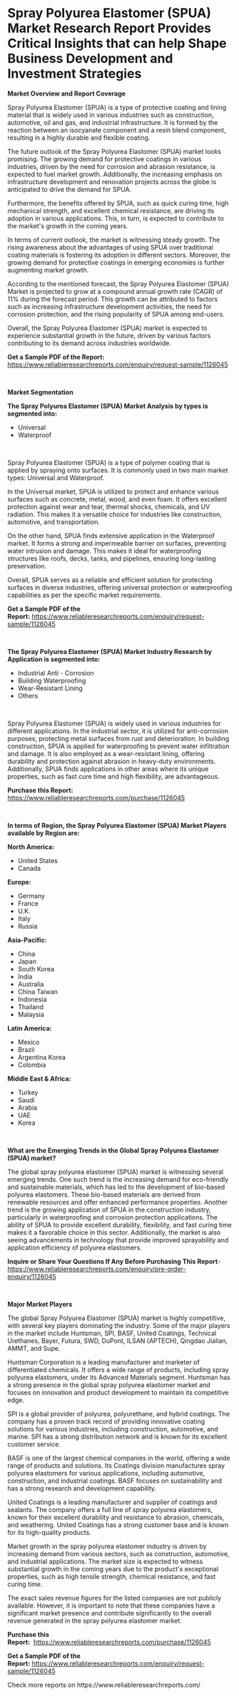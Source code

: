<p><h1>Spray Polyurea Elastomer (SPUA) Market Research Report Provides Critical Insights that can help Shape Business Development and Investment Strategies</h1></p><p><strong>Market Overview and Report Coverage</strong></p>
<p><p>Spray Polyurea Elastomer (SPUA) is a type of protective coating and lining material that is widely used in various industries such as construction, automotive, oil and gas, and industrial infrastructure. It is formed by the reaction between an isocyanate component and a resin blend component, resulting in a highly durable and flexible coating.</p><p>The future outlook of the Spray Polyurea Elastomer (SPUA) market looks promising. The growing demand for protective coatings in various industries, driven by the need for corrosion and abrasion resistance, is expected to fuel market growth. Additionally, the increasing emphasis on infrastructure development and renovation projects across the globe is anticipated to drive the demand for SPUA.</p><p>Furthermore, the benefits offered by SPUA, such as quick curing time, high mechanical strength, and excellent chemical resistance, are driving its adoption in various applications. This, in turn, is expected to contribute to the market's growth in the coming years.</p><p>In terms of current outlook, the market is witnessing steady growth. The rising awareness about the advantages of using SPUA over traditional coating materials is fostering its adoption in different sectors. Moreover, the growing demand for protective coatings in emerging economies is further augmenting market growth.</p><p>According to the mentioned forecast, the Spray Polyurea Elastomer (SPUA) Market is projected to grow at a compound annual growth rate (CAGR) of 11% during the forecast period. This growth can be attributed to factors such as increasing infrastructure development activities, the need for corrosion protection, and the rising popularity of SPUA among end-users.</p><p>Overall, the Spray Polyurea Elastomer (SPUA) market is expected to experience substantial growth in the future, driven by various factors contributing to its demand across industries worldwide.</p></p>
<p><strong>Get a Sample PDF of the Report:</strong> <a href="https://www.reliableresearchreports.com/enquiry/request-sample/1126045">https://www.reliableresearchreports.com/enquiry/request-sample/1126045</a></p>
<p>&nbsp;</p>
<p><strong>Market Segmentation</strong></p>
<p><strong>The Spray Polyurea Elastomer (SPUA) Market Analysis by types is segmented into:</strong></p>
<p><ul><li>Universal</li><li>Waterproof</li></ul></p>
<p>&nbsp;</p>
<p><p>Spray Polyurea Elastomer (SPUA) is a type of polymer coating that is applied by spraying onto surfaces. It is commonly used in two main market types: Universal and Waterproof.</p><p>In the Universal market, SPUA is utilized to protect and enhance various surfaces such as concrete, metal, wood, and even foam. It offers excellent protection against wear and tear, thermal shocks, chemicals, and UV radiation. This makes it a versatile choice for industries like construction, automotive, and transportation.</p><p>On the other hand, SPUA finds extensive application in the Waterproof market. It forms a strong and impermeable barrier on surfaces, preventing water intrusion and damage. This makes it ideal for waterproofing structures like roofs, decks, tanks, and pipelines, ensuring long-lasting preservation.</p><p>Overall, SPUA serves as a reliable and efficient solution for protecting surfaces in diverse industries, offering universal protection or waterproofing capabilities as per the specific market requirements.</p></p>
<p><strong>Get a Sample PDF of the Report:</strong>&nbsp;<a href="https://www.reliableresearchreports.com/enquiry/request-sample/1126045">https://www.reliableresearchreports.com/enquiry/request-sample/1126045</a></p>
<p>&nbsp;</p>
<p><strong>The Spray Polyurea Elastomer (SPUA) Market Industry Research by Application is segmented into:</strong></p>
<p><ul><li>Industrial Anti - Corrosion</li><li>Building Waterproofing</li><li>Wear-Resistant Lining</li><li>Others</li></ul></p>
<p>&nbsp;</p>
<p><p>Spray Polyurea Elastomer (SPUA) is widely used in various industries for different applications. In the industrial sector, it is utilized for anti-corrosion purposes, protecting metal surfaces from rust and deterioration. In building construction, SPUA is applied for waterproofing to prevent water infiltration and damage. It is also employed as a wear-resistant lining, offering durability and protection against abrasion in heavy-duty environments. Additionally, SPUA finds applications in other areas where its unique properties, such as fast cure time and high flexibility, are advantageous.</p></p>
<p><strong>Purchase this Report:</strong>&nbsp; <a href="https://www.reliableresearchreports.com/purchase/1126045">https://www.reliableresearchreports.com/purchase/1126045</a></p>
<p>&nbsp;</p>
<p><strong>In terms of Region, the Spray Polyurea Elastomer (SPUA) Market Players available by Region are:</strong></p>
<p>
    <p> <strong> North America: </strong>
        <ul>
            <li>United States</li>
            <li>Canada</li>
        </ul>
        </p> 
    <p> <strong> Europe: </strong>
        <ul>
            <li>Germany</li>
            <li>France</li>
            <li>U.K.</li>
            <li>Italy</li>
            <li>Russia</li>
        </ul>
        </p> 
    <p> <strong> Asia-Pacific: </strong>
        <ul>
            <li>China</li>
            <li>Japan</li>
            <li>South Korea</li>
            <li>India</li>
            <li>Australia</li>
            <li>China Taiwan</li>
            <li>Indonesia</li>
            <li>Thailand</li>
            <li>Malaysia</li>
        </ul>
        </p> 
    <p> <strong> Latin America: </strong>
        <ul>
            <li>Mexico</li>
            <li>Brazil</li>
            <li>Argentina Korea</li>
            <li>Colombia</li>
        </ul>
        </p> 
    <p> <strong> Middle East & Africa: </strong>
        <ul>
            <li>Turkey</li>
            <li>Saudi</li>
            <li>Arabia</li>
            <li>UAE</li>
            <li>Korea</li>
        </ul>
    </p>
    </p>
<p>&nbsp;</p>
<p><strong>What are the Emerging Trends in the Global Spray Polyurea Elastomer (SPUA) market?</strong></p>
<p><p>The global spray polyurea elastomer (SPUA) market is witnessing several emerging trends. One such trend is the increasing demand for eco-friendly and sustainable materials, which has led to the development of bio-based polyurea elastomers. These bio-based materials are derived from renewable resources and offer enhanced performance properties. Another trend is the growing application of SPUA in the construction industry, particularly in waterproofing and corrosion protection applications. The ability of SPUA to provide excellent durability, flexibility, and fast curing time makes it a favorable choice in this sector. Additionally, the market is also seeing advancements in technology that provide improved sprayability and application efficiency of polyurea elastomers.</p></p>
<p><strong>Inquire or Share Your Questions If Any Before Purchasing This Report</strong>- <a href="https://www.reliableresearchreports.com/enquiry/pre-order-enquiry/1126045">https://www.reliableresearchreports.com/enquiry/pre-order-enquiry/1126045</a></p>
<p>&nbsp;</p>
<p><strong>Major Market Players</strong></p>
<p><p>The global Spray Polyurea Elastomer (SPUA) market is highly competitive, with several key players dominating the industry. Some of the major players in the market include Huntsman, SPI, BASF, United Coatings, Technical Urethanes, Bayer, Futura, SWD, DuPont, ILSAN (APTECH), Qingdao Jialian, AMMT, and Supe. </p><p>Huntsman Corporation is a leading manufacturer and marketer of differentiated chemicals. It offers a wide range of products, including spray polyurea elastomers, under its Advanced Materials segment. Huntsman has a strong presence in the global spray polyurea elastomer market and focuses on innovation and product development to maintain its competitive edge.</p><p>SPI is a global provider of polyurea, polyurethane, and hybrid coatings. The company has a proven track record of providing innovative coating solutions for various industries, including construction, automotive, and marine. SPI has a strong distribution network and is known for its excellent customer service.</p><p>BASF is one of the largest chemical companies in the world, offering a wide range of products and solutions. Its Coatings division manufactures spray polyurea elastomers for various applications, including automotive, construction, and industrial coatings. BASF focuses on sustainability and has a strong research and development capability.</p><p>United Coatings is a leading manufacturer and supplier of coatings and sealants. The company offers a full line of spray polyurea elastomers, known for their excellent durability and resistance to abrasion, chemicals, and weathering. United Coatings has a strong customer base and is known for its high-quality products.</p><p>Market growth in the spray polyurea elastomer industry is driven by increasing demand from various sectors, such as construction, automotive, and industrial applications. The market size is expected to witness substantial growth in the coming years due to the product's exceptional properties, such as high tensile strength, chemical resistance, and fast curing time.</p><p>The exact sales revenue figures for the listed companies are not publicly available. However, it is important to note that these companies have a significant market presence and contribute significantly to the overall revenue generated in the spray polyurea elastomer market.</p></p>
<p><strong>Purchase this Report:</strong>&nbsp;&nbsp;<a href="https://www.reliableresearchreports.com/purchase/1126045">https://www.reliableresearchreports.com/purchase/1126045</a></p>
<p></p>
<p><strong>Get a Sample PDF of the Report:</strong>&nbsp;<a href="https://www.reliableresearchreports.com/enquiry/request-sample/1126045">https://www.reliableresearchreports.com/enquiry/request-sample/1126045</a></p>
<p>Check more reports on https://www.reliableresearchreports.com/</p>
